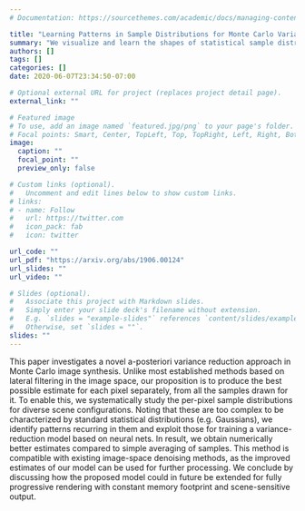```yaml
---
# Documentation: https://sourcethemes.com/academic/docs/managing-content/

title: "Learning Patterns in Sample Distributions for Monte Carlo Variance Reduction"
summary: "We visualize and learn the shapes of statistical sample distributions in Monte Carlo rendering, and apply that knowledge to produce denoised images from small sample sets."
authors: []
tags: []
categories: []
date: 2020-06-07T23:34:50-07:00

# Optional external URL for project (replaces project detail page).
external_link: ""

# Featured image
# To use, add an image named `featured.jpg/png` to your page's folder.
# Focal points: Smart, Center, TopLeft, Top, TopRight, Left, Right, BottomLeft, Bottom, BottomRight.
image:
  caption: ""
  focal_point: ""
  preview_only: false

# Custom links (optional).
#   Uncomment and edit lines below to show custom links.
# links:
# - name: Follow
#   url: https://twitter.com
#   icon_pack: fab
#   icon: twitter

url_code: ""
url_pdf: "https://arxiv.org/abs/1906.00124"
url_slides: ""
url_video: ""

# Slides (optional).
#   Associate this project with Markdown slides.
#   Simply enter your slide deck's filename without extension.
#   E.g. `slides = "example-slides"` references `content/slides/example-slides.md`.
#   Otherwise, set `slides = ""`.
slides: ""
---
```

This paper investigates a novel a-posteriori variance reduction approach in Monte Carlo image synthesis. Unlike most established methods based on lateral filtering in the image space, our proposition is to produce the best possible estimate for each pixel separately, from all the samples drawn for it. To enable this, we systematically study the per-pixel sample distributions for diverse scene configurations. Noting that these are too complex to be characterized by standard statistical distributions (e.g. Gaussians), we identify patterns recurring in them and exploit those for training a variance-reduction model based on neural nets. In result, we obtain numerically better estimates compared to simple averaging of samples. This method is compatible with existing image-space denoising methods, as the improved estimates of our model can be used for further processing. We conclude by discussing how the proposed model could in future be extended for fully progressive rendering with constant memory footprint and scene-sensitive output.

